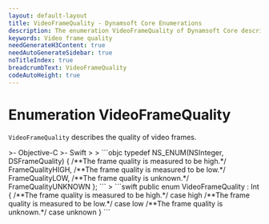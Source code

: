 ```yaml
---
layout: default-layout
title: VideoFrameQuality - Dynamsoft Core Enumerations
description: The enumeration VideoFrameQuality of Dynamsoft Core describes the quality of video frames.
keywords: Video frame quality
needGenerateH3Content: true
needAutoGenerateSidebar: true
noTitleIndex: true
breadcrumbText: VideoFrameQuality
codeAutoHeight: true
---
```


# Enumeration VideoFrameQuality

`VideoFrameQuality` describes the quality of video frames.

<div class="sample-code-prefix template2"></div>
   >- Objective-C
   >- Swift
   >
>
```objc
typedef NS_ENUM(NSInteger, DSFrameQuality)
{
   /**The frame quality is measured to be high.*/
   FrameQualityHIGH,
   /**The frame quality is measured to be low.*/
   FrameQualityLOW,
   /**The frame quality is unknown.*/
   FrameQualityUNKNOWN
};
```
>
```swift
public enum VideoFrameQuality : Int
{
   /**The frame quality is measured to be high.*/
   case high
   /**The frame quality is measured to be low.*/
   case low
   /**The frame quality is unknown.*/
   case unknown
}
```
